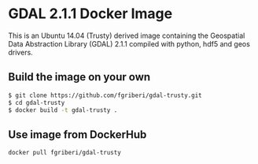 # GDAL 2.1.1 Docker Image

This is an Ubuntu 14.04 (Trusty) derived image containing the Geospatial Data Abstraction Library (GDAL) 2.1.1 compiled with python, hdf5 and geos drivers.

## Build the image on your own
```bash
$ git clone https://github.com/fgriberi/gdal-trusty.git
$ cd gdal-trusty
$ docker build -t gdal-trusty .
```

## Use image from DockerHub
```bash
docker pull fgriberi/gdal-trusty
```
